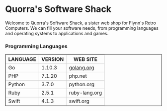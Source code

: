 ﻿<!DOCTYPEHTML>

<html>

<head>


<meta charset="utf-8">

<title>Quorra's Software Shack</title>

<style>
td, th { border: 1px solid #CCC; }
table { border: 1px solid black; }
</style>


</head>


<body>

<h1>Quorra's Software Shack</h1>

<p>Welcome to Quorra's Software Shack, a sister web shop for Flynn's Retro Computers. We can fill your software needs, from programming languages and operating systems to applications and games.</p>

</body>
<h3>Programming Languages</h3>

<table>
<tr>
  <th>LANGUAGE</th>
  <th>VERSION</th>
  <th>WEB SITE</th>

</tr>

<tr>
  <td>Go</td>
  <td>1.10.3</td>
  <td><a href="http://www.golang.org">golang.org</a></td> 

</tr>
       
<tr>
  <td>PHP</td>
  <td>7.1.20</td>
  <td>php.net</td>
</tr>

<tr>
  <td>Python</td>
  <td>3.7.0</td>
  <td>python.org</td> 
</tr>

<tr>
  <td>Ruby</td>
  <td>2.5.1</td>
  <td>ruby-lang.org</td>
</tr>

<tr>
  <td>Swift</td>
  <td>4.1.3</td>
  <td>swift.org</td>
</tr>

</body>

</html>




